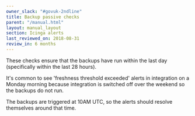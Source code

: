 ```yaml
---
owner_slack: "#govuk-2ndline"
title: Backup passive checks
parent: "/manual.html"
layout: manual_layout
section: Icinga alerts
last_reviewed_on: 2018-08-31
review_in: 6 months
---
```


These checks ensure that the backups have run within the last day (specifically
within the last 28 hours).

It's common to see 'freshness threshold exceeded' alerts in integration on a
Monday morning because integration is switched off over the weekend so the
backups do not run.

The backups are triggered at 10AM UTC, so the alerts should resolve themselves
around that time.
